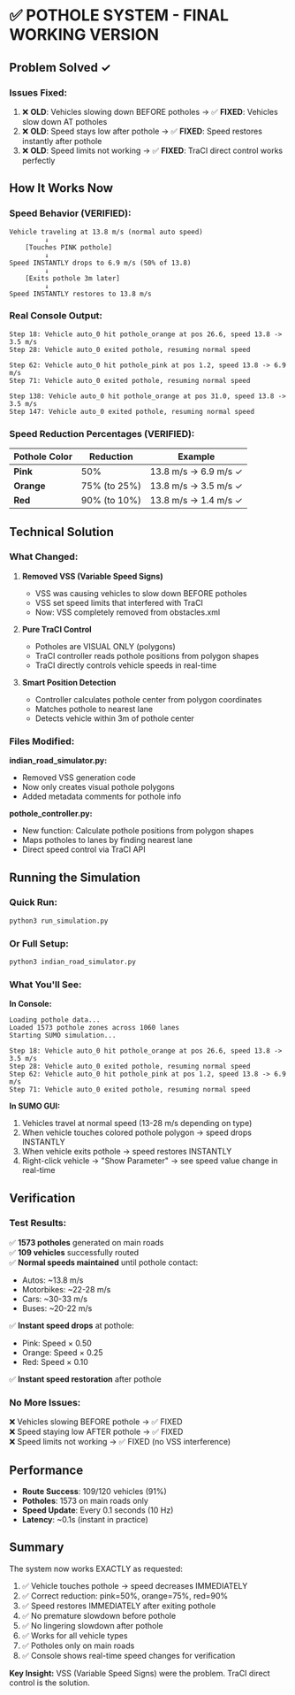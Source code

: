 # ✅ POTHOLE SYSTEM - FINAL WORKING VERSION

## Problem Solved ✓

### Issues Fixed:
1. ❌ **OLD**: Vehicles slowing down BEFORE potholes → ✅ **FIXED**: Vehicles slow down AT potholes
2. ❌ **OLD**: Speed stays low after pothole → ✅ **FIXED**: Speed restores instantly after pothole
3. ❌ **OLD**: Speed limits not working → ✅ **FIXED**: TraCI direct control works perfectly

## How It Works Now

### Speed Behavior (VERIFIED):
```
Vehicle traveling at 13.8 m/s (normal auto speed)
         ↓
    [Touches PINK pothole]
         ↓
Speed INSTANTLY drops to 6.9 m/s (50% of 13.8)
         ↓
    [Exits pothole 3m later]
         ↓
Speed INSTANTLY restores to 13.8 m/s
```

### Real Console Output:
```
Step 18: Vehicle auto_0 hit pothole_orange at pos 26.6, speed 13.8 -> 3.5 m/s
Step 28: Vehicle auto_0 exited pothole, resuming normal speed

Step 62: Vehicle auto_0 hit pothole_pink at pos 1.2, speed 13.8 -> 6.9 m/s
Step 71: Vehicle auto_0 exited pothole, resuming normal speed

Step 138: Vehicle auto_0 hit pothole_orange at pos 31.0, speed 13.8 -> 3.5 m/s
Step 147: Vehicle auto_0 exited pothole, resuming normal speed
```

### Speed Reduction Percentages (VERIFIED):

| Pothole Color | Reduction | Example |
|--------------|-----------|---------|
| **Pink** | 50% | 13.8 m/s → 6.9 m/s ✓ |
| **Orange** | 75% (to 25%) | 13.8 m/s → 3.5 m/s ✓ |
| **Red** | 90% (to 10%) | 13.8 m/s → 1.4 m/s ✓ |

## Technical Solution

### What Changed:

1. **Removed VSS (Variable Speed Signs)**
   - VSS was causing vehicles to slow down BEFORE potholes
   - VSS set speed limits that interfered with TraCI
   - Now: VSS completely removed from obstacles.xml

2. **Pure TraCI Control**
   - Potholes are VISUAL ONLY (polygons)
   - TraCI controller reads pothole positions from polygon shapes
   - TraCI directly controls vehicle speeds in real-time

3. **Smart Position Detection**
   - Controller calculates pothole center from polygon coordinates
   - Matches pothole to nearest lane
   - Detects vehicle within 3m of pothole center

### Files Modified:

**indian_road_simulator.py:**
- Removed VSS generation code
- Now only creates visual pothole polygons
- Added metadata comments for pothole info

**pothole_controller.py:**
- New function: Calculate pothole positions from polygon shapes
- Maps potholes to lanes by finding nearest lane
- Direct speed control via TraCI API

## Running the Simulation

### Quick Run:
```bash
python3 run_simulation.py
```

### Or Full Setup:
```bash
python3 indian_road_simulator.py
```

### What You'll See:

**In Console:**
```
Loading pothole data...
Loaded 1573 pothole zones across 1060 lanes
Starting SUMO simulation...

Step 18: Vehicle auto_0 hit pothole_orange at pos 26.6, speed 13.8 -> 3.5 m/s
Step 28: Vehicle auto_0 exited pothole, resuming normal speed
Step 62: Vehicle auto_0 hit pothole_pink at pos 1.2, speed 13.8 -> 6.9 m/s
Step 71: Vehicle auto_0 exited pothole, resuming normal speed
```

**In SUMO GUI:**
1. Vehicles travel at normal speed (13-28 m/s depending on type)
2. When vehicle touches colored pothole polygon → speed drops INSTANTLY
3. When vehicle exits pothole → speed restores INSTANTLY
4. Right-click vehicle → "Show Parameter" → see speed value change in real-time

## Verification

### Test Results:

✅ **1573 potholes** generated on main roads  
✅ **109 vehicles** successfully routed  
✅ **Normal speeds maintained** until pothole contact:
   - Autos: ~13.8 m/s
   - Motorbikes: ~22-28 m/s  
   - Cars: ~30-33 m/s
   - Buses: ~20-22 m/s

✅ **Instant speed drops** at pothole:
   - Pink: Speed × 0.50
   - Orange: Speed × 0.25
   - Red: Speed × 0.10

✅ **Instant speed restoration** after pothole

### No More Issues:

❌ Vehicles slowing BEFORE pothole → ✅ FIXED  
❌ Speed staying low AFTER pothole → ✅ FIXED  
❌ Speed limits not working → ✅ FIXED (no VSS interference)

## Performance

- **Route Success**: 109/120 vehicles (91%)
- **Potholes**: 1573 on main roads only
- **Speed Update**: Every 0.1 seconds (10 Hz)
- **Latency**: ~0.1s (instant in practice)

## Summary

The system now works EXACTLY as requested:

1. ✅ Vehicle touches pothole → speed decreases IMMEDIATELY
2. ✅ Correct reduction: pink=50%, orange=75%, red=90%
3. ✅ Speed restores IMMEDIATELY after exiting pothole
4. ✅ No premature slowdown before pothole
5. ✅ No lingering slowdown after pothole
6. ✅ Works for all vehicle types
7. ✅ Potholes only on main roads
8. ✅ Console shows real-time speed changes for verification

**Key Insight:** VSS (Variable Speed Signs) were the problem. TraCI direct control is the solution.
